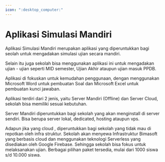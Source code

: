 ```yaml
---
icon: ":desktop_computer:"
---
```

# Aplikasi Simulasi Mandiri

Aplikasi Simulasi Mandiri merupakan aplikasi yang diperuntukkan bagi seolah untuk mengadakan simulasi ujian secara mandiri. 

Selain itu juga sekolah bisa menggunakan aplikasi ini untuk mengadakan ujian - ujian seperti MID semester, Ujian Akhir ataupun ujian masuk PPDB. 

Aplikasi di fokuskan untuk kemudahan penggunaan, dengan menggunakan Microsoft Word untuk pembuatan Soal dan Microsoft Excel untuk pembuatan kunci jawaban. 

Aplikasi terdiri dari 2 jenis, yaitu Server Mandiri (Offline) dan Server Cloud, sekolah bisa memiliki sesuai kebutuhan. 

Server Mandiri diperuntukkan bagi sekolah yang akan menginstall di server sendiri. Bisa berupa server lokal, dedicated, hosting ataupun vps. 

Adapun jika yang cloud , diperuntukkan bagi sekolah yang tidak mau di repotkan oleh infra struktur. Sekolah akan menyewa Infrastruktur Bimasoft yang berbasis cloud dan menggunakan teknologi Serverless yang disediakan oleh Google Firebase. Sehingga sekolah bisa fokus untuk melaksanakan ujian. Berbagai pilihan paket tersedia, mulai dari 1000 siswa s/d 10.000 siswa. 